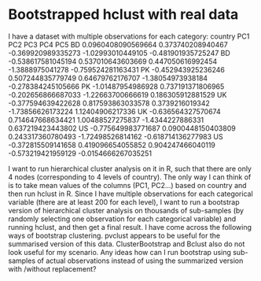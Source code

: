 
# Bootstrapped hclust with real data

I have a dataset with multiple observations for each category:
country PC1 PC2 PC3 PC4 PC5
BD  0.0960408090569664  0.373740208940467   -0.369920989335273  -1.02993010449105   -0.481901935725247
BD  -0.538617581045194  0.537010643603669   0.447050616992454   -1.3888975041278    -0.759524281163431
PK  -0.452943925236246  0.507244835779749   0.64679762176707    -1.38054973938184   -0.278384245105666
PK  -1.01487954986928   0.737191371806965   -0.202656866687033  -1.22663700666619   0.186305912881529
UK  -0.377594639422628  0.817593863033578   0.3739216019342 -1.73856626173224   1.12404906217336
UK  -0.636564327570674  0.714647668634421   1.00488527275837    -1.4344227886331    0.637219423443802
US  -0.775649983771687  0.0900448150403809  0.243317360780493   -1.72498526814162   -0.618714136277983
US  -0.372815509141658  0.419096654055852   0.904247466040119   -0.573219421959129  -0.0154666267035251

I want to run hierarchical cluster analysis on it in R, such that there are only 4 nodes (corresponding to 4 levels of country). The only way I can think of is to take mean values of the columns (PC1, PC2...) based on country and then run hclust in R. Since I have multiple observations for each categorical variable (there are at least 200 for each level), I want to run a bootstrap version of hierarchical cluster analysis on thousands of sub-samples (by randomly selecting one observation for each categorical variable) and running hclust, and then get a final result. I have come across the following ways of bootstrap clustering. pvclust appears to be useful for the summarised version of this data. ClusterBootstrap and Bclust also do not look useful for my scenario. Any ideas how can I run bootstrap using sub-samples of actual observations instead of using the summarized version with /without replacement?

        
